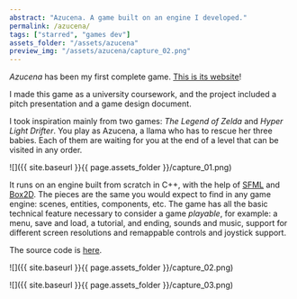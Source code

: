 ```yaml
---
abstract: "Azucena. A game built on an engine I developed."
permalink: /azucena/
tags: ["starred", "games dev"]
assets_folder: "/assets/azucena"
preview_img: "/assets/azucena/capture_02.png"
---
```


*Azucena* has been my first complete game. [This is its website](https://marcomoroni.github.io/azucena/)!

I made this game as a university coursework, and the project included a pitch presentation and a game design document.

I took inspiration mainly from two games: *The Legend of Zelda* and *Hyper Light Drifter*. You play as Azucena, a llama who has to rescue her three babies. Each of them are waiting for you at the end of a level that can be visited in any order.

![]({{ site.baseurl }}{{ page.assets_folder }}/capture_01.png)

It runs on an engine built from scratch in C++, with the help of [SFML](https://www.sfml-dev.org/) and [Box2D](https://github.com/erincatto/Box2D). The pieces are the same you would expect to find in any game engine: scenes, entities, components, etc. The game has all the basic technical feature necessary to consider a game *playable*, for example: a menu, save and load, a tutorial, and ending, sounds and music, support for different screen resolutions and remappable controls and joystick support.

The source code is [here](https://github.com/marcomoroni/azucena).

![]({{ site.baseurl }}{{ page.assets_folder }}/capture_02.png)

![]({{ site.baseurl }}{{ page.assets_folder }}/capture_03.png)
